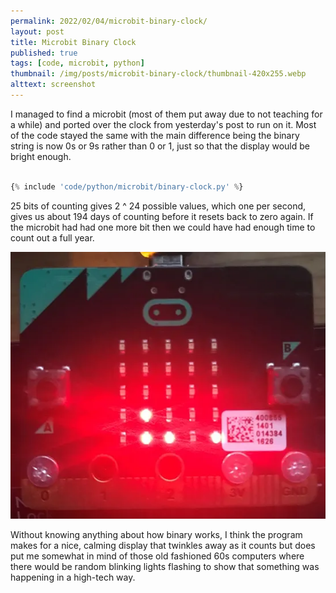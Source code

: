```yaml
---
permalink: 2022/02/04/microbit-binary-clock/
layout: post
title: Microbit Binary Clock
published: true
tags: [code, microbit, python]
thumbnail: /img/posts/microbit-binary-clock/thumbnail-420x255.webp
alttext: screenshot
---
```


I managed to find a microbit (most of them put away due to not teaching for a while) and ported over the clock from yesterday's 
post to run on it. Most of the code stayed the same with the main difference being the binary string is now 0s or 9s rather than 0 or 1, 
just so that the display would be bright enough.


```python

{% include 'code/python/microbit/binary-clock.py' %}

```

25 bits of counting gives 2 ^ 24 possible values, which one per second, gives us about 194 days of counting before it resets 
back to zero again. If the microbit had had one more bit then we could have had enough time to count out a full year.

![clock](/img/posts/microbit-binary-clock/clock.webp)

Without knowing anything about how binary works, I think the program makes for a nice, calming display that twinkles away 
as it counts but does put me somewhat in mind of those old fashioned 60s computers where there would be random blinking lights 
flashing to show that something was happening in a high-tech way.

